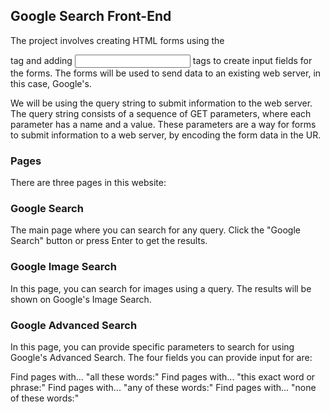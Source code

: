 ## Google Search Front-End
The project involves creating HTML forms using the <form> tag and adding <input> tags to create input fields for the forms. The forms will be used to send data to an existing web server, in this case, Google's.

We will be using the query string to submit information to the web server. The query string consists of a sequence of GET parameters, where each parameter has a name and a value. These parameters are a way for forms to submit information to a web server, by encoding the form data in the UR.

### Pages
There are three pages in this website:

### Google Search
The main page where you can search for any query. Click the "Google Search" button or press Enter to get the results.

### Google Image Search
In this page, you can search for images using a query. The results will be shown on Google's Image Search.

### Google Advanced Search
In this page, you can provide specific parameters to search for using Google's Advanced Search. The four fields you can provide input for are:

Find pages with... "all these words:"
Find pages with... "this exact word or phrase:"
Find pages with... "any of these words:"
Find pages with... "none of these words:"
